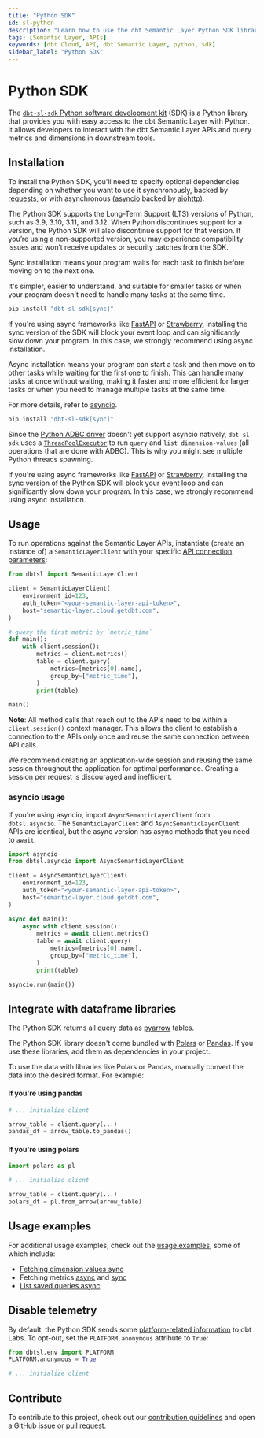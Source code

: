 ```yaml
---
title: "Python SDK"
id: sl-python
description: "Learn how to use the dbt Semantic Layer Python SDK library to interact with the dbt Semantic Layer."
tags: [Semantic Layer, APIs]
keywords: [dbt Cloud, API, dbt Semantic Layer, python, sdk]
sidebar_label: "Python SDK"
---
```


# Python SDK <Lifecycle status="Preview"/>
The [`dbt-sl-sdk` Python software development kit](https://github.com/dbt-labs/semantic-layer-sdk-python) (SDK) is a Python library that provides you with easy access to the dbt Semantic Layer with Python. It allows developers to interact with the dbt Semantic Layer APIs and query metrics and dimensions in downstream tools. 

## Installation

To install the Python SDK, you'll need to specify optional dependencies depending on whether you want to use it synchronously, backed by [requests](https://github.com/psf/requests/), or with asynchronous ([asyncio](https://docs.python.org/3/library/asyncio.html) backed by [aiohttp](https://github.com/aio-libs/aiohttp/)).

The Python SDK supports the Long-Term Support (LTS) versions of Python, such as 3.9, 3.10, 3.11, and 3.12. When Python discontinues support for a version, the Python SDK will also discontinue support for that version. If you’re using a non-supported version, you may experience compatibility issues and won’t receive updates or security patches from the SDK.

<Tabs>
<TabItem value="sync" label="Sync installation">

Sync installation means your program waits for each task to finish before moving on to the next one. 

It's simpler, easier to understand, and suitable for smaller tasks or when your program doesn't need to handle many tasks at the same time.

```bash
pip install "dbt-sl-sdk[sync]"
```
If you're using async frameworks like [FastAPI](https://fastapi.tiangolo.com/) or [Strawberry](https://github.com/strawberry-graphql/strawberry), installing the sync version of the SDK will block your event loop and can significantly slow down your program. In this case, we strongly recommend using async installation.

</TabItem>

<TabItem value="async" label="Async installation">

Async installation means your program can start a task and then move on to other tasks while waiting for the first one to finish. This can handle many tasks at once without waiting, making it faster and more efficient for larger tasks or when you need to manage multiple tasks at the same time. 

For more details, refer to [asyncio](https://docs.python.org/3/library/asyncio.html).

```bash
pip install "dbt-sl-sdk[sync]"
```

Since the [Python ADBC driver](https://github.com/apache/arrow-adbc/tree/main/python/adbc_driver_manager) doesn't yet support asyncio natively, `dbt-sl-sdk` uses a [`ThreadPoolExecutor`](https://github.com/dbt-labs/semantic-layer-sdk-python/blob/5e52e1ca840d20a143b226ae33d194a4a9bc008f/dbtsl/api/adbc/client/asyncio.py#L62) to run `query` and `list dimension-values` (all operations that are done with ADBC).  This is why you might see multiple Python threads spawning.

If you're using async frameworks like [FastAPI](https://fastapi.tiangolo.com/) or [Strawberry](https://github.com/strawberry-graphql/strawberry), installing the sync version of the Python SDK will block your event loop and can significantly slow down your program. In this case, we strongly recommend using async installation.

</TabItem>
</Tabs>

## Usage
To run operations against the Semantic Layer APIs, instantiate (create an instance of) a `SemanticLayerClient` with your specific [API connection parameters](/docs/dbt-cloud-apis/sl-api-overview):

```python
from dbtsl import SemanticLayerClient

client = SemanticLayerClient(
    environment_id=123,
    auth_token="<your-semantic-layer-api-token>",
    host="semantic-layer.cloud.getdbt.com",
)

# query the first metric by `metric_time`
def main():
    with client.session():
        metrics = client.metrics()
        table = client.query(
            metrics=[metrics[0].name],
            group_by=["metric_time"],
        )
        print(table)

main()
```

**Note**: All method calls that reach out to the APIs need to be within a `client.session()` context manager. This allows the client to establish a connection to the APIs only once and reuse the same connection between API calls. 

We recommend creating an application-wide session and reusing the same session throughout the application for optimal performance. Creating a session per request is discouraged and inefficient.

### asyncio usage
If you're using asyncio, import `AsyncSemanticLayerClient` from `dbtsl.asyncio`. The `SemanticLayerClient` and `AsyncSemanticLayerClient` APIs are identical, but the async version has async methods that you need to `await`.

```python
import asyncio
from dbtsl.asyncio import AsyncSemanticLayerClient

client = AsyncSemanticLayerClient(
    environment_id=123,
    auth_token="<your-semantic-layer-api-token>",
    host="semantic-layer.cloud.getdbt.com",
)

async def main():
    async with client.session():
        metrics = await client.metrics()
        table = await client.query(
            metrics=[metrics[0].name],
            group_by=["metric_time"],
        )
        print(table)

asyncio.run(main())

```

## Integrate with dataframe libraries

The Python SDK returns all query data as [pyarrow](https://arrow.apache.org/docs/python/index.html) tables. 

The Python SDK library doesn't come bundled with [Polars](https://pola.rs/) or [Pandas](https://pandas.pydata.org/). If you use these libraries, add them as dependencies in your project.

To use the data with libraries like Polars or Pandas, manually convert the data into the desired format. For example:

#### If you're using pandas

```python
# ... initialize client

arrow_table = client.query(...)
pandas_df = arrow_table.to_pandas()

```

#### If you're using polars

```python
import polars as pl

# ... initialize client

arrow_table = client.query(...)
polars_df = pl.from_arrow(arrow_table)
```

## Usage examples
For additional usage examples, check out the [usage examples](https://github.com/dbt-labs/semantic-layer-sdk-python/tree/main/examples), some of which include:

- [Fetching dimension values sync](https://github.com/dbt-labs/semantic-layer-sdk-python/blob/main/examples/fetch_dimension_values_sync.py)
- Fetching metrics [async](https://github.com/dbt-labs/semantic-layer-sdk-python/blob/main/examples/fetch_metric_async.py) and [sync](https://github.com/dbt-labs/semantic-layer-sdk-python/blob/main/examples/fetch_metric_sync.py)
- [List saved queries async](https://github.com/dbt-labs/semantic-layer-sdk-python/blob/main/examples/list_saved_queries_async.py)

## Disable telemetry
By default, the Python SDK sends some [platform-related information](https://github.com/dbt-labs/semantic-layer-sdk-python/blob/main/dbtsl/env.py) to dbt Labs. To opt-out, set the `PLATFORM.anonymous` attribute to `True`:

```python
from dbtsl.env import PLATFORM
PLATFORM.anonymous = True

# ... initialize client
```

## Contribute
To contribute to this project, check out our [contribution guidelines](https://github.com/dbt-labs/semantic-layer-sdk-python/blob/main/CONTRIBUTING.md) and open a GitHub [issue](https://github.com/dbt-labs/semantic-layer-sdk-python/issues) or [pull request](https://github.com/dbt-labs/semantic-layer-sdk-python/pulls). 
